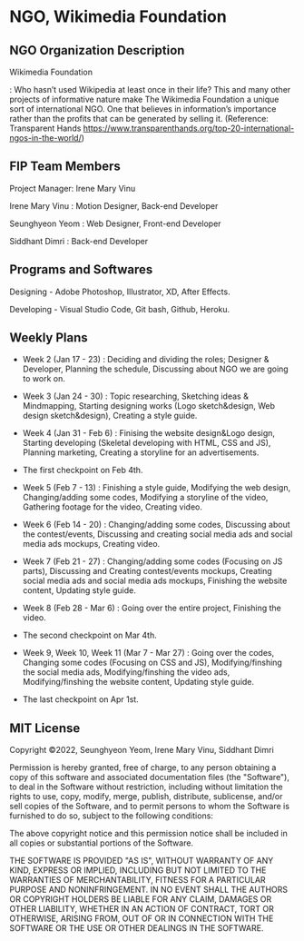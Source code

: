 # NGO, Wikimedia Foundation

## NGO Organization Description
Wikimedia Foundation

: Who hasn’t used Wikipedia at least once in their life? This and many other projects of informative nature make The Wikimedia Foundation a unique sort of international NGO. One that believes in information’s importance rather than the profits that can be generated by selling it.
(Reference: Transparent Hands https://www.transparenthands.org/top-20-international-ngos-in-the-world/)

## FIP Team Members
Project Manager: Irene Mary Vinu

Irene Mary Vinu : Motion Designer, Back-end Developer

Seunghyeon  Yeom  : Web Designer, Front-end Developer

Siddhant Dimri  : Back-end Developer

## Programs and Softwares
Designing - Adobe Photoshop, Illustrator, XD, After Effects.

Developing - Visual Studio Code, Git bash, Github, Heroku.

## Weekly Plans
- Week 2 (Jan 17 - 23)
: Deciding and dividing the roles; Designer & Developer, Planning the schedule, Discussing about NGO we are going to work on.

- Week 3 (Jan 24 - 30)
: Topic researching, Sketching ideas & Mindmapping, Starting designing works (Logo sketch&design, Web design sketch&design), Creating a style guide.

- Week 4 (Jan 31 - Feb 6)
: Finising the website design&Logo design, Starting developing (Skeletal developing with HTML, CSS and JS), Planning marketing, Creating a storyline for an advertisements.

- The first checkpoint on Feb 4th.

- Week 5 (Feb 7 - 13)
: Finishing a style guide, Modifying the web design, Changing/adding some codes, Modifying a storyline of the video, Gathering footage for the video, Creating video.

- Week 6 (Feb 14 - 20)
: Changing/adding some codes, Discussing about the contest/events, Discussing and creating social media ads and social media ads mockups, Creating video.

- Week 7 (Feb 21 - 27)
: Changing/adding some codes (Focusing on JS parts), Discussing and Creating contest/events mockups, Creating social media ads and social media ads mockups, Finishing the website content, Updating style guide.

- Week 8 (Feb 28 - Mar 6)
: Going over the entire project, Finishing the video.

- The second checkpoint on Mar 4th.

- Week 9, Week 10, Week 11 (Mar 7 - Mar 27)
: Going over the codes, Changing some codes (Focusing on CSS and JS), Modifying/finshing the social media ads, Modifying/finshing the video ads, Modifying/finshing the website content, Updating style guide.

- The last checkpoint on Apr 1st.

## MIT License
Copyright ©2022, Seunghyeon Yeom, Irene Mary Vinu, Siddhant Dimri

Permission is hereby granted, free of charge, to any person obtaining a copy of this software and associated documentation files (the "Software"), to deal in the Software without restriction, including without limitation the rights to use, copy, modify, merge, publish, distribute, sublicense, and/or sell copies of the Software, and to permit persons to whom the Software is furnished to do so, subject to the following conditions:

The above copyright notice and this permission notice shall be included in all copies or substantial portions of the Software.

THE SOFTWARE IS PROVIDED "AS IS", WITHOUT WARRANTY OF ANY KIND, EXPRESS OR IMPLIED, INCLUDING BUT NOT LIMITED TO THE WARRANTIES OF MERCHANTABILITY, FITNESS FOR A PARTICULAR PURPOSE AND NONINFRINGEMENT. IN NO EVENT SHALL THE AUTHORS OR COPYRIGHT HOLDERS BE LIABLE FOR ANY CLAIM, DAMAGES OR OTHER LIABILITY, WHETHER IN AN ACTION OF CONTRACT, TORT OR OTHERWISE, ARISING FROM, OUT OF OR IN CONNECTION WITH THE SOFTWARE OR THE USE OR OTHER DEALINGS IN THE SOFTWARE.
